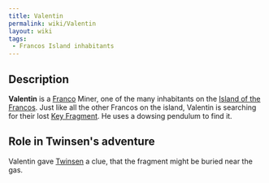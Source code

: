 ```yaml
---
title: Valentin
permalink: wiki/Valentin
layout: wiki
tags:
 - Francos Island inhabitants
---
```


## Description

**Valentin** is a [Franco](Franco "wikilink") Miner, one of the many
inhabitants on the [Island of the
Francos](Island_of_the_Francos "wikilink"). Just like all the other
Francos on the island, Valentin is searching for their lost [Key
Fragment](Francos_Fragment "wikilink"). He uses a dowsing pendulum to
find it.

## Role in Twinsen's adventure

Valentin gave [Twinsen](Twinsen "wikilink") a clue, that the fragment
might be buried near the gas.
